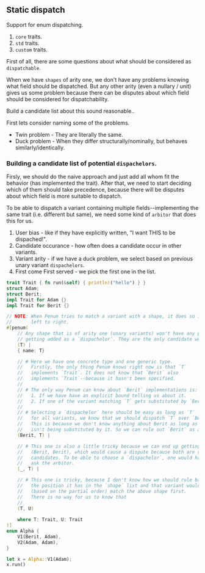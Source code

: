 ## Static dispatch

Support for enum dispatching.
1. `core` traits.
2. `std` traits.
3. `custom` traits.

First of all, there are some questions about what should be considered as `dispatchable`.

When we have `shapes` of arity one, we don't have any problems knowing what field should be dispatched.
But any other arity (even a nullary / unit) gives us some problem because there can be disputes about
which field should be considered for dispatchability.

Build a candidate list about this sound reasonable..

First lets consider naming some of the problems.
- Twin problem - They are literally the same.
- Duck problem - When they differ structurally/nominally, but behaves similarly/identically.

### Building a candidate list of potential `dispachelors`.
Firsly, we should do the naive approach and just add all whom fit the behavior (has implemented the trait).
After that, we need to start deciding which of them should take precedence, because there will be disputes 
about which field is more suitable to dispatch. 

To be able to dispatch a variant containing multiple fields--implementing the same trait (i.e. different but same),
we need some kind of `arbitor` that does this for us.
1. User bias               - like if they have explicitly written, "I want THIS to be dispached!".
2. Candidate occurance     - how often does a candidate occur in other variants.
3. Variant arity           - if we have a duck problem, we select based on previous unary variant `dispachelors`.
4. First come First served - we pick the first one in the list.


```rust
trait Trait { fn run(&self) { println!("hello") } }
struct Adam;
struct Berit;
impl Trait for Adam {}
impl Trait for Berit {}

// NOTE: When Penum tries to match a variant with a shape, it does so it a partial order,
//       left to right.
#[penum( 
    // Any shape that is of arity one (unary variants) won't have any problems 
    // getting added as a `dispachelor`. They are the only candidate we have..
    (T) | 
    { name: T}

    // # Here we have one concrete type and one generic type.
    //   Firstly, the only thing Penum knows right now is that `T` 
    //   implements `Trait`. It does not know that `Berit` also 
    //   implements `Trait`--because it hasn't been specified.
    //
    // # The only way Penum can know about `Berit` implementations is:
    //   1. If we have have an explicit bound telling us about it.
    //   2. If one of the variant matching `T` gets substituted by `Berit`. 
    //
    // # Selecting a `dispachelor` here should be easy as long as `T` != `Berit`,
    //   for all variants, we know that we should dispatch `T` over `Berit`.
    //   This is because we don't know anything about Berit as long as `T` 
    //   isn't being substituted by it. So we can rule out `Berit` as a `dispachelor`
    (Berit, T) | 

    // # This one is also a little tricky because we can end up getting
    //   (Berit, Berit), which would cause a dispute because both are valid 
    //   candidates. To be able to choose a `dispachelor`, one would have to 
    //   ask the arbitor.
    (_, T) | 

    // # This one is tricky, because I don't know how we should rule based on
    //   the position it has in the `shape` list and that variant would 
    //   (based on the partial order) match the above shape first.
    //   There is no way for us to know that
    //  
    (T, U) 
    
    where T: Trait, U: Trait
)]
enum Alpha {
    V1(Berit, Adam),
    V2(Adam, Adam),
}

let x = Alpha::V1(Adam);
x.run()

```